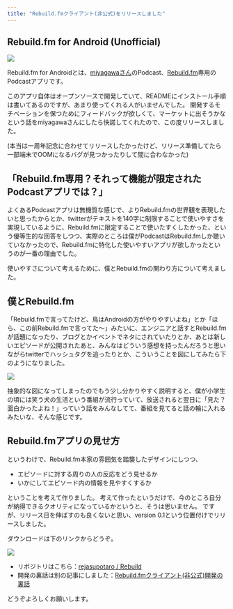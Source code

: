```yaml
---
title: "Rebuild.fmクライアント(非公式)をリリースしました"
---
```


## Rebuild.fm for Android (Unofficial)

![](https://raw2.github.com/rejasupotaro/Rebuild/master/screenshot.png)

Rebuild.fm for Androidとは、[miyagawaさん](https://twitter.com/miyagawa)のPodcast、[Rebuild.fm](http://rebuild.fm/)専用のPodcastアプリです。

このアプリ自体はオープンソースで開発していて、READMEにインストール手順は書いてあるのですが、あまり使ってくれる人がいませんでした。
開発するモチベーションを保つためにフィードバックが欲しくて、マーケットに出そうかなという話をmiyagawaさんにしたら快諾してくれたので、この度リリースしました。

(本当は一周年記念に合わせてリリースしたかったけど、リリース準備してたら一部端末でOOMになるバグが見つかったりして間に合わなかった)

## 「Rebuild.fm専用？それって機能が限定されたPodcastアプリでは？」
よくあるPodcastアプリは無機質な感じで、よりRebuild.fmの世界観を表現したいと思ったからとか、twitterがテキストを140字に制限することで使いやすさを実現しているように、Rebuild.fmに限定することで使いたすくしたかった、という優等生的な回答をしつつ、実際のところは僕がPodcastはRebuild.fmしか聴いていなかったので、Rebuild.fmに特化した使いやすいアプリが欲しかったというのが一番の理由でした。

使いやすさについて考えるために、僕とRebuild.fmの関わり方について考えました。

## 僕とRebuild.fm
「Rebuild.fmで言ってたけど、鳥はAndroidの方がやりやすいよね」とか「ほら、この前Rebuild.fmで言ってた〜」みたいに、エンジニアと話すとRebuild.fmが話題になったり、ブログとかイベントでネタにされていたりとか、あとは新しいエピソードが公開されたあと、みんなはどういう感想を持ったんだろうと思いながらtwitterでハッシュタグを追ったりとか、こういうことを図にしてみたら下のようになりました。

![](https://dl.dropboxusercontent.com/u/54255753/blog/201402/miyagawa.png)

抽象的な図になってしまったのでもう少し分かりやすく説明すると、僕が小学生の頃には笑う犬の生活という番組が流行っていて、放送されると翌日に「見た？面白かったよね！」っていう話をみんなしてて、番組を見てると話の輪に入れるみたいな、そんな感じです。

## Rebuild.fmアプリの見せ方

というわけで、Rebuild.fm本家の雰囲気を踏襲したデザインにしつつ、

- エピソードに対する周りの人の反応をどう見せるか
- いかにしてエピソード内の情報を見やすくするか

ということを考えて作りました。
考えて作ったというだけで、今のところ自分が納得できるクオリティになっているかというと、そうは思いません。
ですが、リリース日を伸ばすのも良くないと思い、version 0.1という位置付けでリリースしました。

ダウンロードは下のリンクからどうぞ。

[![](https://dl.dropboxusercontent.com/u/54255753/blog/201402/en_generic_rgb_wo_60.png)](https://play.google.com/store/apps/details?id=rejasupotaro.rebuild)

- リポジトリはこちら：[rejasupotaro / Rebuild](https://github.com/rejasupotaro/Rebuild)
- 開発の裏話は別の記事にしました：[Rebuild.fmクライアント(非公式)開発の裏話](http://rejasupotaro.github.io/2014/02/18/38.html)

どうぞよろしくお願いします。
